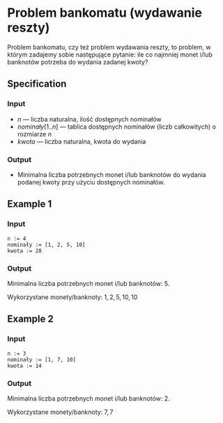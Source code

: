 # Problem bankomatu (wydawanie reszty)

Problem bankomatu, czy też problem wydawania reszty, to problem, w którym zadajemy sobie następujące pytanie: ile co najmniej monet i/lub banknotów potrzeba do wydania zadanej kwoty?

## Specification

### Input

* $n$ — liczba naturalna, ilość dostępnych nominałów
* $nominały[1..n]$ — tablica dostępnych nominałów (liczb całkowitych) o rozmiarze $n$
* $kwota$ — liczba naturalna, kwota do wydania

### Output

* Minimalna liczba potrzebnych monet i/lub banknotów do wydania podanej kwoty przy użyciu dostępnych nominałów.

## Example 1

### Input

```
n := 4
nominały := [1, 2, 5, 10]
kwota := 28
```

### Output

Minimalna liczba potrzebnych monet i/lub banknotów: $5$.

Wykorzystane monety/banknoty: $1, 2, 5, 10, 10$

## Example 2

### Input

```
n := 3
nominały := [1, 7, 10]
kwota := 14
```

### Output

Minimalna liczba potrzebnych monet i/lub banknotów: $2$.

Wykorzystane monety/banknoty: $7, 7$
